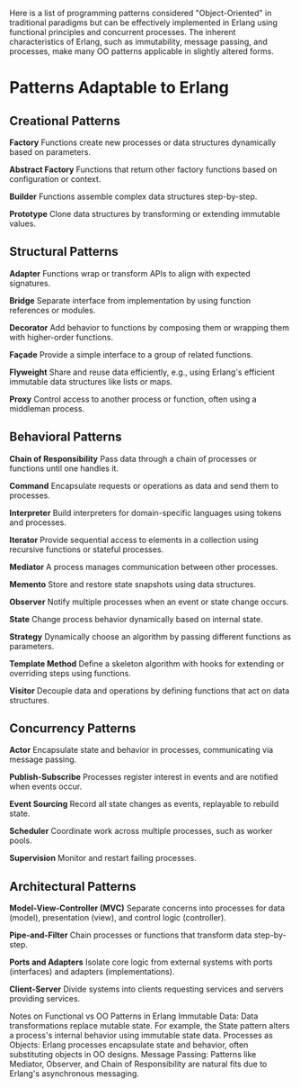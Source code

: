 Here is a list of programming patterns considered "Object-Oriented" in traditional paradigms but can be effectively implemented in Erlang using functional principles and concurrent processes. The inherent characteristics of Erlang, such as immutability, message passing, and processes, make many OO patterns applicable in slightly altered forms.

# Patterns Adaptable to Erlang
## Creational Patterns
**Factory**
Functions create new processes or data structures dynamically based on parameters.

**Abstract Factory**
Functions that return other factory functions based on configuration or context.

**Builder**
Functions assemble complex data structures step-by-step.

**Prototype**
Clone data structures by transforming or extending immutable values.

## Structural Patterns
**Adapter**
Functions wrap or transform APIs to align with expected signatures.

**Bridge**
Separate interface from implementation by using function references or modules.

**Decorator**
Add behavior to functions by composing them or wrapping them with higher-order functions.

**Façade**
Provide a simple interface to a group of related functions.

**Flyweight**
Share and reuse data efficiently, e.g., using Erlang's efficient immutable data structures like lists or maps.

**Proxy**
Control access to another process or function, often using a middleman process.

## Behavioral Patterns
**Chain of Responsibility**
Pass data through a chain of processes or functions until one handles it.

**Command**
Encapsulate requests or operations as data and send them to processes.

**Interpreter**
Build interpreters for domain-specific languages using tokens and processes.

**Iterator**
Provide sequential access to elements in a collection using recursive functions or stateful processes.

**Mediator**
A process manages communication between other processes.

**Memento**
Store and restore state snapshots using data structures.

**Observer**
Notify multiple processes when an event or state change occurs.

**State**
Change process behavior dynamically based on internal state.

**Strategy**
Dynamically choose an algorithm by passing different functions as parameters.

**Template Method**
Define a skeleton algorithm with hooks for extending or overriding steps using functions.

**Visitor**
Decouple data and operations by defining functions that act on data structures.

## Concurrency Patterns
**Actor**
Encapsulate state and behavior in processes, communicating via message passing.

**Publish-Subscribe**
Processes register interest in events and are notified when events occur.

**Event Sourcing**
Record all state changes as events, replayable to rebuild state.

**Scheduler**
Coordinate work across multiple processes, such as worker pools.

**Supervision**
Monitor and restart failing processes.

## Architectural Patterns
**Model-View-Controller (MVC)**
Separate concerns into processes for data (model), presentation (view), and control logic (controller).

**Pipe-and-Filter**
Chain processes or functions that transform data step-by-step.

**Ports and Adapters**
Isolate core logic from external systems with ports (interfaces) and adapters (implementations).

**Client-Server**
Divide systems into clients requesting services and servers providing services.

Notes on Functional vs OO Patterns in Erlang
Immutable Data: Data transformations replace mutable state. For example, the State pattern alters a process's internal behavior using immutable state data.
Processes as Objects: Erlang processes encapsulate state and behavior, often substituting objects in OO designs.
Message Passing: Patterns like Mediator, Observer, and Chain of Responsibility are natural fits due to Erlang's asynchronous messaging.